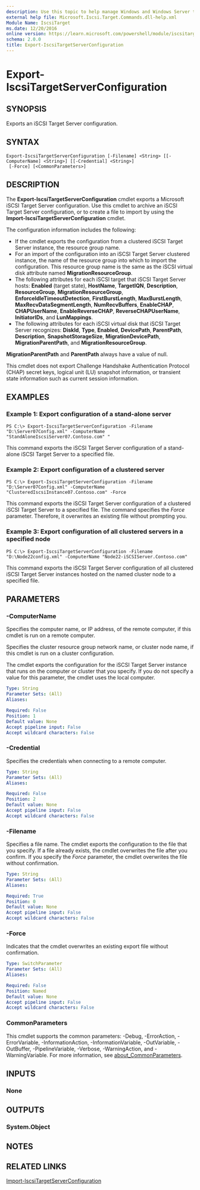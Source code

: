 ```yaml
---
description: Use this topic to help manage Windows and Windows Server technologies with Windows PowerShell.
external help file: Microsoft.Iscsi.Target.Commands.dll-help.xml
Module Name: IscsiTarget
ms.date: 12/20/2016
online version: https://learn.microsoft.com/powershell/module/iscsitarget/export-iscsitargetserverconfiguration?view=windowsserver2022-ps&wt.mc_id=ps-gethelp
schema: 2.0.0
title: Export-IscsiTargetServerConfiguration
---
```


# Export-IscsiTargetServerConfiguration

## SYNOPSIS
Exports an iSCSI Target Server configuration.

## SYNTAX

```
Export-IscsiTargetServerConfiguration [-Filename] <String> [[-ComputerName] <String>] [[-Credential] <String>]
 [-Force] [<CommonParameters>]
```

## DESCRIPTION
The **Export-IscsiTargetServerConfiguration** cmdlet exports a Microsoft iSCSI Target Server configuration.
Use this cmdlet to archive an iSCSI Target Server configuration, or to create a file to import by using the **Import-IscsiTargetServerConfiguration** cmdlet.

The configuration information includes the following: 

- If the cmdlet exports the configuration from a clustered iSCSI Target Server instance, the resource group name. 
- For an import of the configuration into an iSCSI Target Server clustered instance, the name of the resource group into which to import the configuration.
This resource group name is the same as the iSCSI virtual disk attribute named **MigrationResourceGroup**.
- The following attributes for each iSCSI target that iSCSI Target Server hosts: **Enabled** (target state), **HostName**, **TargetIQN**, **Description**, **ResourceGroup**, **MigrationResourceGroup**, **EnforceIdleTimeoutDetection**, **FirstBurstLength**, **MaxBurstLength**, **MaxRecvDataSegmentLength**, **NumRecvBuffers**, **EnableCHAP**, **CHAPUserName**, **EnableReverseCHAP**, **ReverseCHAPUserName**, **InitiatorIDs**, and **LunMappings**.
- The following attributes for each iSCSI virtual disk that iSCSI Target Server recognizes: **DiskId**, **Type**, **Enabled**, **DevicePath**, **ParentPath**, **Description**, **SnapshotStorageSize**, **MigrationDevicePath**, **MigrationParentPath**, and **MigrationResourceGroup**.

**MigrationParentPath** and **ParentPath** always have a value of null.

This cmdlet does not export Challenge Handshake Authentication Protocol (CHAP) secret keys, logical unit (LU) snapshot information, or transient state information such as current session information.

## EXAMPLES

### Example 1: Export configuration of a stand-alone server
```
PS C:\> Export-IscsiTargetServerConfiguration -Filename "D:\Server07Config.xml" -ComputerName "StandAloneIscsiServer07.Contoso.com" "
```

This command exports the iSCSI Target Server configuration of a stand-alone iSCSI Target Server to a specified file.

### Example 2: Export configuration of a clustered server
```
PS C:\> Export-IscsiTargetServerConfiguration -Filename "D:\Server07Config.xml" -ComputerName "ClusteredIscsiInstance07.Contoso.com" -Force
```

This command exports the iSCSI Target Server configuration of a clustered iSCSI Target Server to a specified file.
The command specifies the *Force* parameter.
Therefore, it overwrites an existing file without prompting you.

### Example 3: Export configuration of all clustered servers in a specified node
```
PS C:\> Export-IscsiTargetServerConfiguration -Filename "D:\Node22config.xml" -ComputerName "Node22-iSCSIServer.Contoso.com"
```

This command exports the iSCSI Target Server configuration of all clustered iSCSI Target Server instances hosted on the named cluster node to a specified file.

## PARAMETERS

### -ComputerName
Specifies the computer name, or IP address, of the remote computer, if this cmdlet is run on a remote computer.

Specifies the cluster resource group network name, or cluster node name, if this cmdlet is run on a cluster configuration.

The cmdlet exports the configuration for the iSCSI Target Server instance that runs on the computer or cluster that you specify.
If you do not specify a value for this parameter, the cmdlet uses the local computer.

```yaml
Type: String
Parameter Sets: (All)
Aliases: 

Required: False
Position: 1
Default value: None
Accept pipeline input: False
Accept wildcard characters: False
```

### -Credential
Specifies the credentials when connecting to a remote computer.

```yaml
Type: String
Parameter Sets: (All)
Aliases: 

Required: False
Position: 2
Default value: None
Accept pipeline input: False
Accept wildcard characters: False
```

### -Filename
Specifies a file name.
The cmdlet exports the configuration to the file that you specify.
If a file already exists, the cmdlet overwrites the file after you confirm.
If you specify the *Force* parameter, the cmdlet overwrites the file without confirmation.

```yaml
Type: String
Parameter Sets: (All)
Aliases: 

Required: True
Position: 0
Default value: None
Accept pipeline input: False
Accept wildcard characters: False
```

### -Force
Indicates that the cmdlet overwrites an existing export file without confirmation.

```yaml
Type: SwitchParameter
Parameter Sets: (All)
Aliases: 

Required: False
Position: Named
Default value: None
Accept pipeline input: False
Accept wildcard characters: False
```

### CommonParameters
This cmdlet supports the common parameters: -Debug, -ErrorAction, -ErrorVariable, -InformationAction, -InformationVariable, -OutVariable, -OutBuffer, -PipelineVariable, -Verbose, -WarningAction, and -WarningVariable. For more information, see [about_CommonParameters](https://go.microsoft.com/fwlink/?LinkID=113216).

## INPUTS

### None

## OUTPUTS

### System.Object

## NOTES

## RELATED LINKS

[Import-IscsiTargetServerConfiguration](./Import-IscsiTargetServerConfiguration.md)

